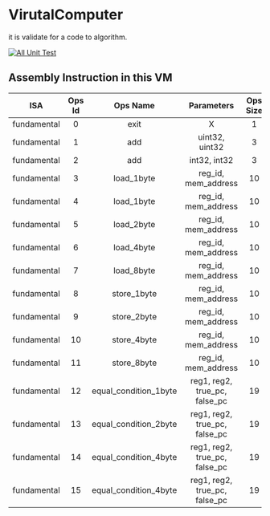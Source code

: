 # VirutalComputer
it is validate for a code to algorithm.

[![All Unit Test](https://github.com/virtual-machine-created-by-myself/virtual-machine/actions/workflows/build_test.yaml/badge.svg?branch=main)](https://github.com/virtual-machine-created-by-myself/virtual-machine/actions/workflows/build_test.yaml)

## Assembly Instruction in this VM

ISA|Ops Id|Ops Name|Parameters|Ops Size
:---:|:---:|:---:|:---:|:---:|
fundamental|0|exit|X|1
fundamental|1|add|uint32, uint32|3
fundamental|2|add|int32, int32|3
fundamental|3|load_1byte|reg_id, mem_address|10
fundamental|4|load_1byte|reg_id, mem_address|10
fundamental|5|load_2byte|reg_id, mem_address|10
fundamental|6|load_4byte|reg_id, mem_address|10
fundamental|7|load_8byte|reg_id, mem_address|10
fundamental|8|store_1byte|reg_id, mem_address|10
fundamental|9|store_2byte|reg_id, mem_address|10
fundamental|10|store_4byte|reg_id, mem_address|10
fundamental|11|store_8byte|reg_id, mem_address|10
fundamental|12|equal_condition_1byte|reg1, reg2, true_pc, false_pc|19
fundamental|13|equal_condition_2byte|reg1, reg2, true_pc, false_pc|19
fundamental|14|equal_condition_4byte|reg1, reg2, true_pc, false_pc|19
fundamental|15|equal_condition_4byte|reg1, reg2, true_pc, false_pc|19
